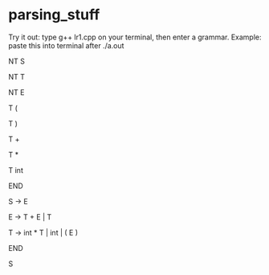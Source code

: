 # parsing_stuff

Try it out: type g++ lr1.cpp on your terminal, then enter a grammar. 
Example:
paste this into terminal after ./a.out

NT S

NT T

NT E

T (

T )

T +

T *

T int

END

S -> E

E -> T + E | T

T -> int * T | int | ( E )

END

S
